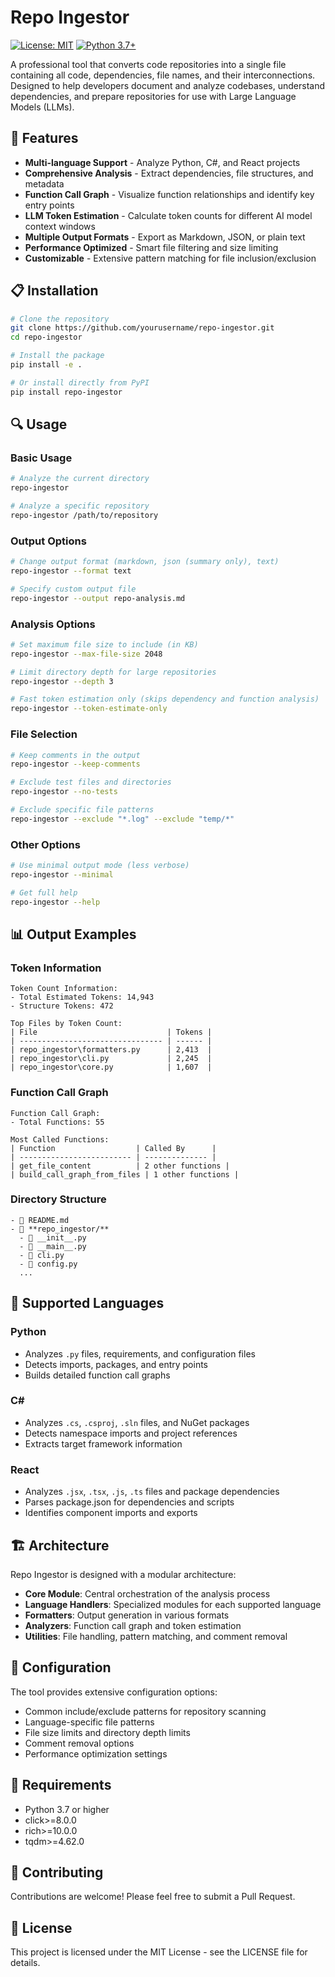 # Repo Ingestor

[![License: MIT](https://img.shields.io/badge/License-MIT-blue.svg)](https://opensource.org/licenses/MIT)
[![Python 3.7+](https://img.shields.io/badge/python-3.7+-blue.svg)](https://www.python.org/downloads/)

A professional tool that converts code repositories into a single file containing all code, dependencies, file names, and their interconnections. Designed to help developers document and analyze codebases, understand dependencies, and prepare repositories for use with Large Language Models (LLMs).

## 🚀 Features

- **Multi-language Support** - Analyze Python, C#, and React projects
- **Comprehensive Analysis** - Extract dependencies, file structures, and metadata
- **Function Call Graph** - Visualize function relationships and identify key entry points
- **LLM Token Estimation** - Calculate token counts for different AI model context windows
- **Multiple Output Formats** - Export as Markdown, JSON, or plain text
- **Performance Optimized** - Smart file filtering and size limiting
- **Customizable** - Extensive pattern matching for file inclusion/exclusion

## 📋 Installation

```bash
# Clone the repository
git clone https://github.com/yourusername/repo-ingestor.git
cd repo-ingestor

# Install the package
pip install -e .

# Or install directly from PyPI
pip install repo-ingestor
```

## 🔍 Usage

### Basic Usage

```bash
# Analyze the current directory
repo-ingestor

# Analyze a specific repository
repo-ingestor /path/to/repository
```

### Output Options

```bash
# Change output format (markdown, json (summary only), text)
repo-ingestor --format text

# Specify custom output file
repo-ingestor --output repo-analysis.md
```

### Analysis Options

```bash
# Set maximum file size to include (in KB)
repo-ingestor --max-file-size 2048

# Limit directory depth for large repositories
repo-ingestor --depth 3

# Fast token estimation only (skips dependency and function analysis)
repo-ingestor --token-estimate-only
```

### File Selection

```bash
# Keep comments in the output
repo-ingestor --keep-comments

# Exclude test files and directories
repo-ingestor --no-tests

# Exclude specific file patterns
repo-ingestor --exclude "*.log" --exclude "temp/*"
```

### Other Options

```bash
# Use minimal output mode (less verbose)
repo-ingestor --minimal

# Get full help
repo-ingestor --help
```

## 📊 Output Examples

### Token Information

```
Token Count Information:
- Total Estimated Tokens: 14,943
- Structure Tokens: 472

Top Files by Token Count:
| File                             | Tokens |
| -------------------------------- | ------ |
| repo_ingestor\formatters.py      | 2,413  |
| repo_ingestor\cli.py             | 2,245  |
| repo_ingestor\core.py            | 1,607  |
```

### Function Call Graph

```
Function Call Graph:
- Total Functions: 55

Most Called Functions:
| Function                  | Called By      |
| ------------------------- | -------------- |
| get_file_content          | 2 other functions |
| build_call_graph_from_files | 1 other functions |
```

### Directory Structure

```
- 📄 README.md
- 📁 **repo_ingestor/**
  - 📄 __init__.py
  - 📄 __main__.py
  - 📄 cli.py
  - 📄 config.py
  ...
```

## 🔧 Supported Languages

### Python
- Analyzes `.py` files, requirements, and configuration files
- Detects imports, packages, and entry points
- Builds detailed function call graphs

### C#
- Analyzes `.cs`, `.csproj`, `.sln` files, and NuGet packages
- Detects namespace imports and project references
- Extracts target framework information

### React
- Analyzes `.jsx`, `.tsx`, `.js`, `.ts` files and package dependencies
- Parses package.json for dependencies and scripts
- Identifies component imports and exports

## 🏗️ Architecture

Repo Ingestor is designed with a modular architecture:

- **Core Module**: Central orchestration of the analysis process
- **Language Handlers**: Specialized modules for each supported language
- **Formatters**: Output generation in various formats
- **Analyzers**: Function call graph and token estimation
- **Utilities**: File handling, pattern matching, and comment removal

## 📝 Configuration

The tool provides extensive configuration options:

- Common include/exclude patterns for repository scanning
- Language-specific file patterns
- File size limits and directory depth limits
- Comment removal options
- Performance optimization settings

## 🧰 Requirements

- Python 3.7 or higher
- click>=8.0.0
- rich>=10.0.0
- tqdm>=4.62.0

## 🤝 Contributing

Contributions are welcome! Please feel free to submit a Pull Request.

## 📄 License

This project is licensed under the MIT License - see the LICENSE file for details.
